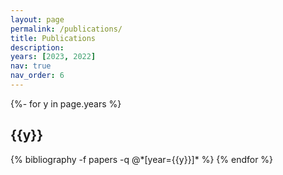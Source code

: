 ```yaml
---
layout: page
permalink: /publications/
title: Publications
description:
years: [2023, 2022]
nav: true
nav_order: 6
---
```

<!-- _pages/publications.md -->
<div class="publications">

{%- for y in page.years %}
  <h2 class="year">{{y}}</h2>
  {% bibliography -f papers -q @*[year={{y}}]* %}
{% endfor %}

</div>
